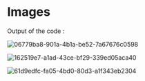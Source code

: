 # Images


Output of the code :



![06779ba8-901a-4b1a-be52-7a67676c0598](https://user-images.githubusercontent.com/102589148/161401489-ffe54083-6a12-47bf-9509-78850bec901e.jpg)




![162519e7-a1ad-43ce-bf29-339ed05aca40](https://user-images.githubusercontent.com/102589148/161401494-353a5b02-13da-4890-8e5a-bd6b43ed8858.jpg)






![61d9edfc-fa05-4bd0-80d3-a1f343eb2304](https://user-images.githubusercontent.com/102589148/161401499-5c85acff-21b1-4130-b7e1-b175fbee6d4b.jpg)
